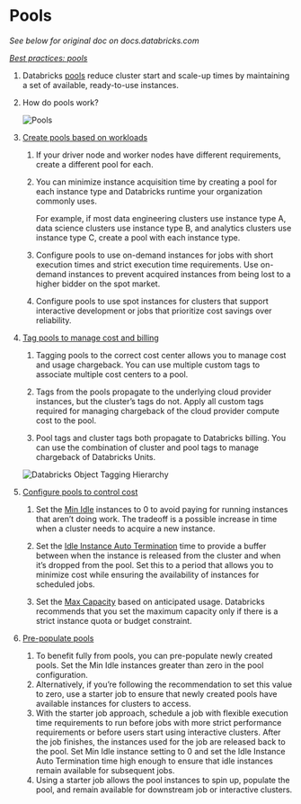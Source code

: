 # Pools

*See below for original doc on docs.databricks.com*

*[Best practices: pools](https://docs.databricks.com/clusters/instance-pools/pool-best-practices.html#best-practices-pools)*

1. Databricks [pools](https://docs.databricks.com/clusters/instance-pools/index.html) reduce cluster start and scale-up times by maintaining a set of available, ready-to-use instances.

2. How do pools work?

    ![Pools](https://docs.databricks.com/_images/instance-allocation-from-pool.png)

3. [Create pools based on workloads](https://docs.databricks.com/clusters/instance-pools/pool-best-practices.html#create-pools-based-on-workloads)

    1. If your driver node and worker nodes have different requirements, create a different pool for each.

    2. You can minimize instance acquisition time by creating a pool for each instance type and Databricks runtime your organization commonly uses. 
    
        For example, if most data engineering clusters use instance type A, data science clusters use instance type B, and analytics clusters use instance type C, create a pool with each instance type.

    3. Configure pools to use on-demand instances for jobs with short execution times and strict execution time requirements. Use on-demand instances to prevent acquired instances from being lost to a higher bidder on the spot market.

    4. Configure pools to use spot instances for clusters that support interactive development or jobs that prioritize cost savings over reliability.

4. [Tag pools to manage cost and billing](https://docs.databricks.com/clusters/instance-pools/pool-best-practices.html#tag-pools-to-manage-cost-and-billing)

    1. Tagging pools to the correct cost center allows you to manage cost and usage chargeback. You can use multiple custom tags to associate multiple cost centers to a pool.

    2. Tags from the pools propagate to the underlying cloud provider instances, but the cluster’s tags do not. Apply all custom tags required for managing chargeback of the cloud provider compute cost to the pool.

    3. Pool tags and cluster tags both propagate to Databricks billing. You can use the combination of cluster and pool tags to manage chargeback of Databricks Units.

    ![Databricks Object Tagging Hierarchy](https://docs.databricks.com/_images/object-tagging-hierarchy.png)

5. [Configure pools to control cost](https://docs.databricks.com/clusters/instance-pools/pool-best-practices.html#configure-pools-to-control-cost)

    1. Set the [Min Idle](https://docs.databricks.com/clusters/instance-pools/configure.html#minimum-idle-instances) instances to 0 to avoid paying for running instances that aren’t doing work. The tradeoff is a possible increase in time when a cluster needs to acquire a new instance.

    2. Set the [Idle Instance Auto Termination](https://docs.databricks.com/clusters/instance-pools/configure.html#idle-instance-auto-termination) time to provide a buffer between when the instance is released from the cluster and when it’s dropped from the pool. Set this to a period that allows you to minimize cost while ensuring the availability of instances for scheduled jobs.

    3. Set the [Max Capacity](https://docs.databricks.com/clusters/instance-pools/configure.html#maximum-capacity) based on anticipated usage. Databricks recommends that you set the maximum capacity only if there is a strict instance quota or budget constraint.

4. [Pre-populate pools](https://docs.databricks.com/clusters/instance-pools/pool-best-practices.html#pre-populate-instance-pools)

    1. To benefit fully from pools, you can pre-populate newly created pools. Set the Min Idle instances greater than zero in the pool configuration. 
    2. Alternatively, if you’re following the recommendation to set this value to zero, use a starter job to ensure that newly created pools have available instances for clusters to access.
    3. With the starter job approach, schedule a job with flexible execution time requirements to run before jobs with more strict performance requirements or before users start using interactive clusters. After the job finishes, the instances used for the job are released back to the pool. Set Min Idle instance setting to 0 and set the Idle Instance Auto Termination time high enough to ensure that idle instances remain available for subsequent jobs.
    4. Using a starter job allows the pool instances to spin up, populate the pool, and remain available for downstream job or interactive clusters.